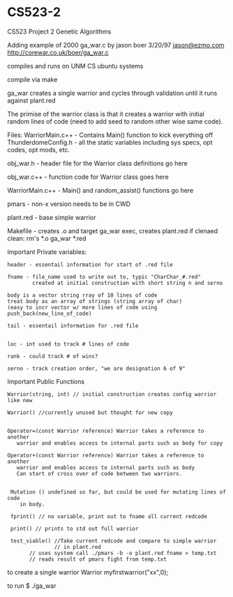 # CS523-2
CS523 Project 2 Genetic Algorithms 

Adding example of 2000 ga_war.c 
by jason boer 3/20/97
jason@ezmo.com
http://corewar.co.uk/boer/ga_war.c


compiles and runs on UNM CS ubuntu systems

compile via make 

ga_war creates a single warrior and cycles through validation until
 it runs against plant.red


The primise of the warrior class is that it creates a warrior with 
initial random lines of code (need to add seed to random other wise same code).


Files:
  WarriorMain.c++ - Contains Main() function to kick everything off
  ThunderdomeConfig.h  - all the static variables including sys specs,
                         opt codes, opt mods, etc.

  obj_war.h  - header file for the Warrior class definitions go here
 
  obj_war.c++ - function code for Warrior class goes here

  WarriorMain.c++ - Main() and random_assist() functions go here

  pmars - non-x version needs to be in CWD

  plant.red - base simple warrior

  Makefile - creates .o and target ga_war exec, 
             creates plant.red if clenaed
             clean: rm's *.o ga_war *.red



Important Private variables:

    header - essentail information for start of .red file

    fname - file_name used to write out to, typic "CharChar_#.red"
            created at initial construction with short string n and serno

    body is a vector string rray of 10 lines of code 
    treat body as an array of strings (string array of char)
    (easy to incr vector w/ more lines of code using push_back(new_line_of_code)

    tail - essentail information for .red file


    loc - int used to track # lines of code

    rank - could track # of wins?

    serno - track creation order, "we are designation 6 of 9"

Important Public Functions

    Warrior(string, int) // initial construction creates config warrior like new
    
    Warrior() //currently unused but thought for new copy


    Operator=(const Warrior reference) Warrior takes a reference to another
       warrior and enables access to internal parts such as body for copy

    Operator+(const Warrior reference) Warrior takes a reference to another
       warrior and enables access to internal parts such as body 
       Can start of cross over of code between two warriors.


     Mutation () undefined so far, but could be used for mutating lines of code
        in body.

     fprint() // no variable, print out to fname all current redcode

     print() // prints to std out full warrior

     test_viable() //Take current redcode and compare to simple warrior 
                   // in plant.red  
		   // uses system call ./pmars -b -o plant.red fname > temp.txt
		   // reads result of pmars fight from temp.txt

   
   to create a single warrior
       Warrior myfirstwarrior("xx",0);



to run
  $ ./ga_war
